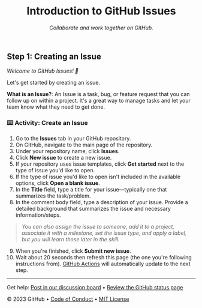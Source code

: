<header>

<!--
  <<< Author notes: Course header >>>
  Include a 1280×640 image, course title in sentence case, and a concise description in emphasis.
  In your repository settings: enable template repository, add your 1280×640 social image, auto delete head branches.
  Add your open source license, GitHub uses MIT license.
-->

# Introduction to GitHub Issues

_Collaborate and work together on GitHub._

</header>

<!--
  <<< Author notes: Step 1 >>>
  Choose 3-5 steps for your course.
  The first step is always the hardest, so pick something easy!
  Link to docs.github.com for further explanations.
  Encourage users to open new tabs for steps!
-->

## Step 1: Creating an Issue

_Welcome to GitHub Issues! :wave:_

Let's get started by creating an issue.

**What is an Issue?**: An Issue is a task, bug, or feature request that you can follow up on within a project. It's a great way to manage tasks and let your team know what they need to get done.

### :keyboard: Activity: Create an Issue

1. Go to the **Issues** tab in your GitHub repository.
2. On GitHub, navigate to the main page of the repository.
3. Under your repository name, click **Issues**.
4. Click **New issue** to create a new issue.
5. If your repository uses issue templates, click **Get started** next to the type of issue you'd like to open.
6. If the type of issue you'd like to open isn't included in the available options, click **Open a blank issue**.
7. In the **Title** field, type a title for your issue—typically one that summarizes the task/problem.
8. In the comment body field, type a description of your issue. Provide a detailed background that summarizes the issue and necessary information/steps.
> *You can also assign the issue to someone, add it to a project, associate it with a milestone, set the issue type, and apply a label, but you will learn those later in the skill.*

9. When you're finished, click **Submit new issue**.
10. Wait about 20 seconds then refresh this page (the one you're following instructions from). [GitHub Actions](https://docs.github.com/en/actions) will automatically update to the next step.

<footer>

<!--
  <<< Author notes: Footer >>>
  Add a link to get support, GitHub status page, code of conduct, license link.
-->

---

Get help: [Post in our discussion board](https://github.com/orgs/skills/discussions/categories/review-pull-requests) &bull; [Review the GitHub status page](https://www.githubstatus.com/)


&copy; 2023 GitHub &bull; [Code of Conduct](https://www.contributor-covenant.org/version/2/1/code_of_conduct/code_of_conduct.md) &bull; [MIT License](https://gh.io/mit)

</footer>
